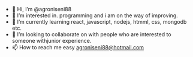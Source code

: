 - 👋 Hi, I’m @agroniseni88
- 👀 I’m interested in. programming and i am on the way of improving.
- 🌱 I’m currently learning react, javascript, nodejs, htmml, css, mongodb etc.
- 💞️ I’m looking to collaborate on with people who are interested to someone withjunior experience.
- 📫 How to reach me easy agroniseni88@hotmail.com

<!---
agroniseni88/agroniseni88 is a ✨ special ✨ repository because its `README.md` (this file) appears on your GitHub profile.
You can click the Preview link to take a look at your changes.
--->

